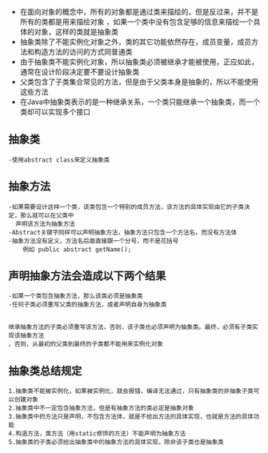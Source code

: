- 在面向对象的概念中，所有的对象都是通过类来描绘的，但是反过来，并不是所有的类都是用来描绘对象
  ，如果一个类中没有包含足够的信息来描绘一个具体的对象，这样的类就是抽象类
- 抽象类除了不能实例化对象之外，类的其它功能依然存在，成员变量，成员方法和构造方法的访问的方式同普通类
- 由于抽象类不能实例化对象，所以抽象类必须被继承才能被使用，正应如此，通常在设计阶段决定要不要设计抽象类
- 父类包含了子类集合常见的方法，但是由于父类本身是抽象的，所以不能使用这些方法
- 在Java中抽象类表示的是一种继承关系，一个类只能继承一个抽象类，而一个类却可以实现多个接口

## 抽象类
```text
-使用abstract class来定义抽象类
```

## 抽象方法
```text
-如果需要设计这样一个类，该类包含一个特别的成员方法，该方法的具体实现由它的子类决定，那么就可以在父类中
  声明该方法为抽象方法
-Abstract关键字同样可以声明抽象方法，抽象方法只包含一个方法名，而没有方法体
-抽象方法没有定义，方法名后面直接跟一个分号，而不是花括号
    例如 public abstract getName();
```
## 声明抽象方法会造成以下两个结果
```text
-如果一个类包含抽象方法，那么该类必须是抽象类
-任何子类必须重写父类的抽象方法，或者声明自身为抽象类


继承抽象方法的子类必须重写该方法，否则，该子类也必须声明为抽象类。最终，必须有子类实现该抽象方法
，否则，从最初的父类到最终的子类都不能用来实例化对象
```

## 抽象类总结规定
```text
1.抽象类不能被实例化，如果被实例化，就会报错，编译无法通过，只有抽象类的非抽象子类可以创建对象
2.抽象类中不一定包含抽象方法，但是有抽象方法的类必定是抽象对象
3.抽象类中的方法只是声明，不包含方法体，就是不给出方法的具体实现，也就是方法的具体功能
4.构造方法，类方法（用static修饰的方法）不能声明为抽象方法
5.抽象类的子类必须给出抽象类中的抽象方法的具体实现，除非该子类也是抽象类
```